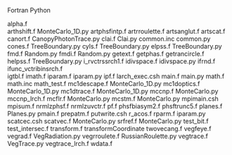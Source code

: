 Fortran                      Python

alpha.f                 
arthshift.f                  MonteCarlo_1D.py
artphsfintp.f
artrroulette.f
artsanglut.f
artscat.f
canort.f                     CanopyPhotonTrace.py
clai.f                       Clai.py
common.inc                   common.py       
cones.f                      TreeBoundary.py
cyls.f                       TreeBoundary.py 
elpss.f                      TreeBoundary.py 
fmd.f                        Random.py
fmdi.f                       Random.py
getext.f
getphas.f
getrancircle.f
helpss.f                     TreeBoundary.py
i_rvctrssrch1.f 
idivspace.f                  idivspace.py
ifrnd.f
ifunc_vctribinsrch.f  
igtbl.f
imath.f
iparam.f                     iparam.py
ipf.f
larch_exec.csh
main.f                       main.py
math.f
math.inc
math_test.f
mc1descape.f				 MonteCarlo_1D.py
mc1doptics.f                 MonteCarlo_1D.py
mc1dtrace.f                  MonteCarlo_1D.py
mccnp.f                      MonteCarlo.py
mccnp_lrch.f
mcflr.f					     MonteCarlo.py
mcstm.f                      MonteCarlo.py
mpimain.csh
mpisum.f
nrmlzphsf.f
nrmlzuvctr.f
pf.f
phsfbiasym2.f
phsftrunc5.f
planes.f                     Planes.py
pmain.f
prepatm.f
putwrite.csh
r_acos.f
rparm.f                      iparam.py
scatcec.csh
scatvec.f					 MonteCarlo.py
srfref.f					 MonteCarlo.py
test_bit.f
test_intersec.f
transform.f                  transformCoordinate
twovecang.f
vegfeye.f
vegrad.f                     VegRadiation.py
vegrroulete.f                RussianRoulette.py
vegtrace.f                   VegTrace.py
vegtrace_lrch.f
wdata.f
